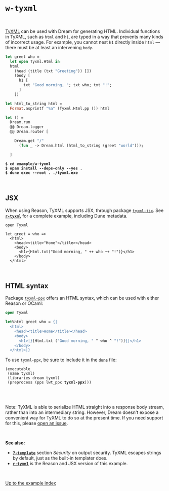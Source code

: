 # `w-tyxml`

<br>

[TyXML](https://github.com/ocsigen/tyxml) can be used with Dream for generating
HTML. Individual functions in TyXML, such as `html` and `h1`, are typed in a
way that prevents many kinds of incorrect usage. For example, you cannot nest
`h1` directly inside `html` &mdash; there must be at least an intervening
`body`.

```ocaml
let greet who =
  let open Tyxml.Html in
  html
    (head (title (txt "Greeting")) [])
    (body [
      h1 [
        txt "Good morning, "; txt who; txt "!";
      ]
    ])

let html_to_string html =
  Format.asprintf "%a" (Tyxml.Html.pp ()) html

let () =
  Dream.run
  @@ Dream.logger
  @@ Dream.router [

    Dream.get "/"
      (fun _ -> Dream.html (html_to_string (greet "world")));

  ]
```

<pre><code><b>$ cd example/w-tyxml</b>
<b>$ opam install --deps-only --yes .</b>
<b>$ dune exec --root . ./tyxml.exe</b></code></pre>

<br>

## JSX

When using Reason, TyXML supports JSX, through package
[`tyxml-jsx`](https://ocsigen.org/tyxml/latest/manual/jsx). See
[**`r-tyxml`**](../r-tyxml#files) for a complete example, including Dune
metadata.

```reason
open Tyxml

let greet = who =>
  <html>
    <head><title>"Home"</title></head>
    <body>
      <h1>{Html.txt("Good morning, " ++ who ++ "!")}</h1>
    </body>
  </html>
```

<br>

## HTML syntax

Package [`tyxml-ppx`](https://ocsigen.org/tyxml/latest/manual/ppx) offers an
HTML syntax, which can be used with either Reason or OCaml:

```ocaml
open Tyxml

let%html greet who = {|
  <html>
    <head><title>Home</title></head>
    <body>
      <h1>|}[Html.txt ("Good morning, " ^ who ^ "!")]{|</h1>
    </body>
  </html>|}
```

To use `tyxml-ppx`, be sure to include it in the
[`dune`](https://github.com/aantron/dream/blob/master/example/w-tyxml/dune)
file:

<pre><code>(executable
 (name tyxml)
 (libraries dream tyxml)
 (preprocess (pps lwt_ppx <b>tyxml-ppx</b>)))
</code></pre>

<br>
<br>

Note: TyXML is able to serialize HTML straight into a response body stream,
rather than into an intermediary string. However, Dream doesn't expose a
convenient way for TyXML to do so at the present time. If you need support for
this, please [open an issue](https://github.com/aantron/dream/issues).

<br>

**See also:**

- [**`7-template`**](../7-template#security) section *Security* on output
  security. TyXML escapes strings by default, just as the built-in templater
  does.
- [**`r-tyxml`**](../r-tyxml#files) is the Reason and JSX version of this
  example.

<br>

[Up to the example index](../#examples)
